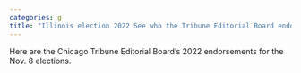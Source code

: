 ```yaml
---
categories: g
title: "Illinois election 2022 See who the Tribune Editorial Board endorsed — plus how the candidates answered our questions"
---
```

Here are the Chicago Tribune Editorial Board’s 2022 endorsements for the Nov. 8 elections.